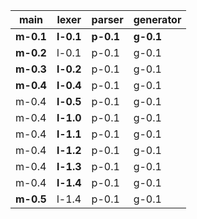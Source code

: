 | main      |   lexer   |   parser  | generator |
|-----------|-----------|-----------|-----------|
| **m-0.1** | **l-0.1** | **p-0.1** | **g-0.1** |
| **m-0.2** |   l-0.1   |   p-0.1   |   g-0.1   |
| **m-0.3** | **l-0.2** |   p-0.1   |   g-0.1   |
| **m-0.4** | **l-0.4** |   p-0.1   |   g-0.1   |
|   m-0.4   | **l-0.5** |   p-0.1   |   g-0.1   |
|   m-0.4   | **l-1.0** |   p-0.1   |   g-0.1   |
|   m-0.4   | **l-1.1** |   p-0.1   |   g-0.1   |
|   m-0.4   | **l-1.2** |   p-0.1   |   g-0.1   |
|   m-0.4   | **l-1.3** |   p-0.1   |   g-0.1   |
|   m-0.4   | **l-1.4** |   p-0.1   |   g-0.1   |
| **m-0.5** |   l-1.4   |   p-0.1   |   g-0.1   |